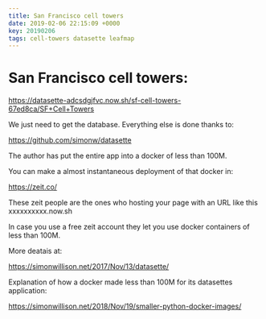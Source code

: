 ```yaml
---
title: San Francisco cell towers
date: 2019-02-06 22:15:09 +0000
key: 20190206 
tags: cell-towers datasette leafmap
---
```


# San Francisco cell towers:

<https://datasette-adcsdgjfvc.now.sh/sf-cell-towers-67ed8ca/SF+Cell+Towers>

We just need to get the database. Everything else is done thanks to:

<https://github.com/simonw/datasette>

The author has put the entire app into a docker of less than 100M.

You can make a almost instantaneous deployment of that docker in:

<https://zeit.co/>

These zeit people are the ones who hosting your page with an URL like this xxxxxxxxxx.now.sh

In case you use a free zeit account they let you use docker containers of less than 100M.

More deatais at:

<https://simonwillison.net/2017/Nov/13/datasette/>

Explanation of how a docker made less than 100M for its datasettes application:

<https://simonwillison.net/2018/Nov/19/smaller-python-docker-images/>
